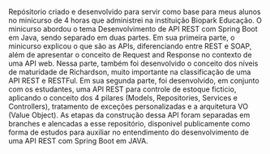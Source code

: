 Repósitorio criado e desenvolvido para servir como base para meus alunos no minicurso de 4 horas que administrei na instituição Biopark Educação.
O minicurso abordou o tema Desenvolvimento de API REST com Spring Boot em Java, sendo separado em duas partes.
Em sua primeira parte, o minicurso explicou o que são as APIs, diferenciando entre REST e SOAP, além de apresentar o conceito de Request and Response no contexto de uma API web.
Nessa parte, também foi desenvolvido o conceito dos níveis de maturidade de Richardson, muito importante na classificação de uma API REST e RESTFul.
Em sua segunda parte, foi desenvolvido, em conjunto com os estudantes, uma API REST para controle de estoque ficticio, aplicando o conceito dos 4 pilares (Models, Repositories, Services e Controllers),
tratamento de exceções personalizadas e a arquitetura VO (Value Object).
As etapas da construção dessa API foram separadas em branches e alencadas a esse repositório, disponivel publicamente como forma de estudos para auxiliar no entendimento do desenvolvimento de uma
API REST com Spring Boot em JAVA.
